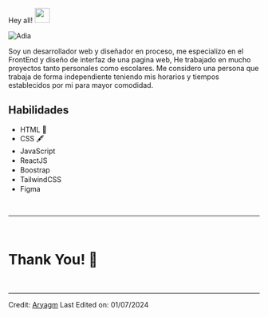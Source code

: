  Hey all! <img src= "https://media2.giphy.com/media/Lm5hxmmI6ucOQGfjKj/giphy.gif?cid=6c09b952o9xti0m387z597k2xqipch3qmqjydym98oef87ve&rid=giphy.gif&ct=s" width= "30" height= "30"> 


![Adia](https://github.com/user-attachments/assets/fb3b6354-374c-4089-96b2-ac798af96bb0)


Soy un desarrollador web y diseñador en proceso, me especializo en el FrontEnd y diseño de interfaz de una pagina web, He trabajado en mucho proyectos tanto personales como escolares. Me considero una persona que trabaja de forma independiente teniendo mis horarios y tiempos establecidos por mi para mayor comodidad.



## **Habilidades**

  - HTML 📄
  - CSS 🖋️
  - JavaScript <img style="width:1rem" src="https://cdn.iconscout.com/icon/free/png-256/javascript-2752148-2284965.png"/>
  - ReactJS   <img style="width:1rem" src="https://cdn.iconscout.com/icon/free/png-256/logo-1889531-1597591.png?f=webp&w=256"/>
  - Boostrap <img style="width:1rem" src="https://encrypted-tbn0.gstatic.com/images?q=tbn:ANd9GcSZyggfIXgL7LDWEU4pX50EP0QsTxIFVlEl4A&s" />
  - TailwindCSS <img style="width:1rem" src="https://upload.wikimedia.org/wikipedia/commons/thumb/d/d5/Tailwind_CSS_Logo.svg/1024px-Tailwind_CSS_Logo.svg.png" />
  - Figma <img style="width:1rem" src="https://cdn-icons-png.flaticon.com/512/5968/5968705.png" />
  


  
<Br>
<hr>
<Br>
<h1>Thank You! 🤵 </h1>
<Br>

------
  
Credit: [Aryagm](https://github.com/Aryagm)
Last Edited on: 01/07/2024
